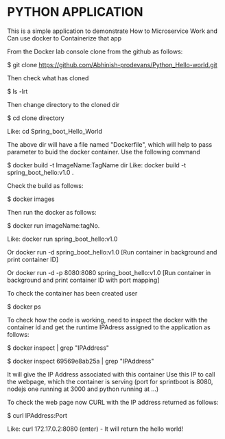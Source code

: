 # PYTHON APPLICATION

This is a simple application to demonstrate How to Microservice Work and Can use docker to Containerize that app

From the Docker lab console clone from the github as follows:

$ git clone https://github.com/Abhinish-prodevans/Python_Hello-world.git

Then check what has cloned

$ ls -lrt

Then change directory to the cloned dir

$ cd clone directory

Like: cd Spring_boot_Hello_World

The above dir will have a file named "Dockerfile", which will help to pass parameter to buid the docker container.
Use the following command

$ docker build  -t ImageName:TagName dir
Like: docker build -t spring_boot_hello:v1.0 .

Check the build as follows:

$ docker images

Then run the docker as follows:

$ docker run  imageName:tagNo.

Like: docker run spring_boot_hello:v1.0

Or docker run -d spring_boot_hello:v1.0 [Run container in background and print container ID]

Or docker run -d -p 8080:8080 spring_boot_hello:v1.0 [Run container in background and print container ID with port mapping]

To check the container has been created user

$ docker ps

To check how the code is working, need to inspect the docker with the container id and get the runtime IPAdress assigned to the application as follows:

$ docker inspect <containerID> | grep "IPAddress"

$ docker inspect 69569e8ab25a | grep "IPAddress"

It will give the IP Address associated with this container
Use this IP to call the webpage, which the container is serving (port for sprintboot is 8080, nodejs one running at 3000 and python running at ...)

To check the web page now CURL with the IP address returned as follows:

$ curl IPAddress:Port
  
Like: curl 172.17.0.2:8080 (enter) - It will return the hello world!

